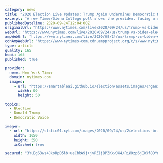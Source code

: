 ```yaml
---
category: news
title: "2020 Election Live Updates: Trump Again Undermines Democratic Norms"
excerpt: "A new Times/Siena College poll shows the president facing a stiff challenge from Joe Biden in Iowa, Georgia and Texas. In Boston, a new challenger is entering the mayoral race."
publishedDateTime: 2020-09-24T12:04:00Z
originalUrl: "https://www.nytimes.com/live/2020/09/24/us/trump-vs-biden-election"
webUrl: "https://www.nytimes.com/live/2020/09/24/us/trump-vs-biden-election"
ampWebUrl: "https://www.nytimes.com/live/2020/09/24/us/trump-vs-biden-election.amp.html"
cdnAmpWebUrl: "https://www-nytimes-com.cdn.ampproject.org/c/s/www.nytimes.com/live/2020/09/24/us/trump-vs-biden-election.amp.html"
type: article
quality: 165
heat: 165
published: true

provider:
  name: New York Times
  domain: nytimes.com
  images:
    - url: "https://smartableai.github.io/election/assets/images/organizations/nytimes.com-50x50.jpg"
      width: 50
      height: 50

topics:
  - Election
  - Donald Trump
  - Democratic Voice

images:
  - url: "https://static01.nyt.com/images/2020/09/24/us/24elections-briefing-trump/24elections-briefing-trump-facebookJumbo.jpg"
    width: 1050
    height: 550
    isCached: true

secured: "3YuEgS3ws4DkoRpD5hb+ueCbbA9j+jvR3IjBPZKxwJX4/RiW0zp6jIWXf8DYnLSNN4SyblEt89Dng9VwTQi1PSUEKl7QyDOGBXOVoKZzE4r7GU4etvO0gsRNmXqsv2x+dA4+Q+vDJ2ctQcYcFmfMrVhg3GBgRGOdGASE3NOucm9GuIZC8Gh4vrYibgNdHrE1vmCov2Q+RiQP3kdfy49/VrdZJpZAGTBrPb3z8yZw4WhtjYgpa9esty72jfBHV/MOyVCru1IssxHTm2NXfdWZvtxxT6xa2GNOxNv5GSzXLQb/YRVdCalKXblLuN6R6nQfRYCdJcElSoOr2Q0VJhOfKgdRYnc/xukrCXeOoORjVAw=;a9Sf6xXKJqsfz+Ho/n/l6g=="
---
```


